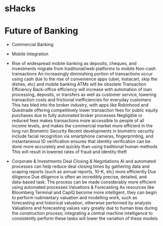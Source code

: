 # sHacks
# Future of Banking 

* Commercial Banking 
* Mobile Integration 
* Rise of widespread mobile banking as deposits, cheques, and investments migrate from traditional/web platforms to mobile
Non-cash transactions 
An increasingly diminishing portion of transactions occur using cash due to the rise of convenience apps (uber, instacart, skip the dishes, etc) and mobile banking 
ATMs will be obsolete 
Transaction Efficiency 
Back-office efficiency will increase with automation of loan processing, deposits, or transfers as well as customer service, lowering transaction costs and frictional inefficiencies for everyday customers 
This has bled into the broker industry, with apps like Robinhood and Questrade offering competitively lower transaction fees for public equity purchases due to fully automated broker processes 
Negligible or reduced fees makes transactions more accessible to people of all income levels, and makes the commercial market more efficient in the long run 
Biometric Security 
Recent developments in biometric security include  facial recognition via smartphone cameras, fingerprinting, and instantaneous ID verification ensures that identity verification can be done more accurately and quickly than using traditional human methods
This will result in lowered rates of fraud and identity theft 

* Corporate & Investments
Deal Closing & Negotiations 
AI and automated processes can help reduce deal closing times by gathering data and scaping reports (such as annual reports, 10-K, etc) more efficiently 
Due diligence 
Due diligence is often an incredibly precise, detailed, and data-based task. The process can be made considerably more efficient using automated processes 
Valuations & Forecasting 
As resources like Bloomberg Terminal and CapIQ become more intelligent, they can begin to perform rudimentary valuation and modelling work, such as forecasting and historical valuation, otherwise performed by analysts 
Valuations and forecasting values vary greatly due to human bias during the construction process; integrating a central machine intelligence to consistently perform these tasks will lower the variation of these models 



